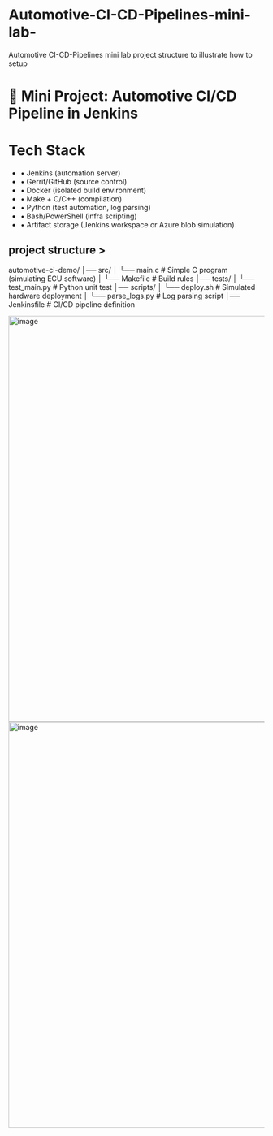 # Automotive-CI-CD-Pipelines-mini-lab-
Automotive CI-CD-Pipelines mini lab project structure to illustrate how to setup

# 🚗 Mini Project: Automotive CI/CD Pipeline in Jenkins

# Tech Stack
*	•	Jenkins (automation server)
*	•	Gerrit/GitHub (source control)
*	•	Docker (isolated build environment)
*	•	Make + C/C++ (compilation)
*	•	Python (test automation, log parsing)
*	•	Bash/PowerShell (infra scripting)
*	•	Artifact storage (Jenkins workspace or Azure blob simulation)

## project structure >

automotive-ci-demo/
│── src/
│   └── main.c            # Simple C program (simulating ECU software)
│   └── Makefile          # Build rules
│── tests/
│   └── test_main.py      # Python unit test
│── scripts/
│   └── deploy.sh         # Simulated hardware deployment
│   └── parse_logs.py     # Log parsing script
│── Jenkinsfile           # CI/CD pipeline definition



<img width="1327" height="800" alt="image" src="https://github.com/user-attachments/assets/7d87f92b-e12e-49ef-81b3-dc1d114676d4" />



<img width="1153" height="800" alt="image" src="https://github.com/user-attachments/assets/05d0681e-60df-4f6c-9b0a-a4ed42c2bd36" />


